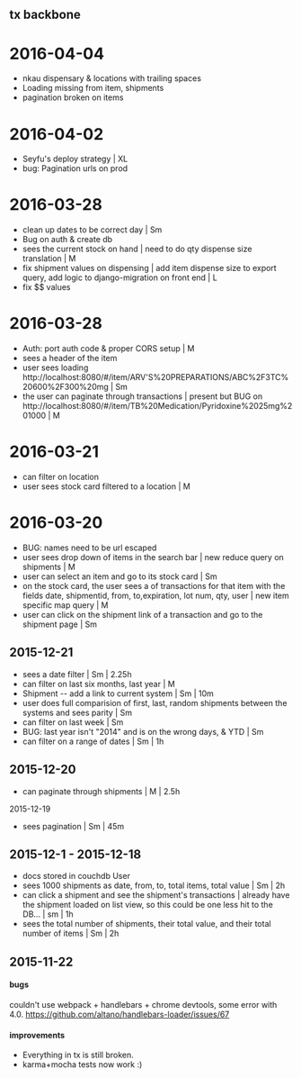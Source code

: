 ## tx backbone

# 2016-04-04
* nkau dispensary & locations with trailing spaces
* Loading missing from item, shipments
* pagination broken on items

# 2016-04-02
* Seyfu's deploy strategy | XL
* bug: Pagination urls on prod

# 2016-03-28
* clean up dates to be correct day  | Sm
* Bug on auth & create db
* sees the current stock on hand | need to do qty dispense size translation | M
* fix shipment values on dispensing | add item dispense size to export query, add logic to django-migration on front end | L
* fix $$ values

# 2016-03-28
* Auth: port auth code & proper CORS setup | M
* sees a header of the item
* user sees loading http://localhost:8080/#/item/ARV'S%20PREPARATIONS/ABC%2F3TC%20600%2F300%20mg | Sm
* the user can paginate through transactions | present but BUG on http://localhost:8080/#/item/TB%20Medication/Pyridoxine%2025mg%201000 |   M

# 2016-03-21
* can filter on location
* user sees stock card filtered to a location | M

# 2016-03-20
* BUG: names need to be url escaped
* user sees drop down of items in the search bar | new reduce query on shipments | M
* user can select an item and go to its stock card | Sm
* on the stock card, the user sees a of transactions for that item with the fields date, shipmentid, from, to,expiration, lot num, qty, user | new item specific map query | M
* user can click on the shipment link of a transaction and go to the shipment page | Sm

## 2015-12-21
* sees a date filter | Sm | 2.25h
* can filter on last six months, last year | M
* Shipment -- add a link to current system | Sm | 10m
* user does full comparision of first, last, random shipments between the systems and sees parity | Sm
* can filter on last week | Sm
* BUG: last year isn't "2014" and is on the wrong days, & YTD | Sm
* can filter on a range of dates | Sm | 1h

## 2015-12-20
* can paginate through shipments | M | 2.5h

2015-12-19
* sees pagination | Sm | 45m

## 2015-12-1 - 2015-12-18
* docs stored in couchdb
User
* sees 1000 shipments as date, from, to, total items, total value | Sm | 2h
* can click a shipment and see the shipment's transactions | already have the shipment loaded on list view, so this could be one less hit to the DB... | sm | 1h
* sees the total number of shipments, their total value, and their total number of items | Sm | 2h

## 2015-11-22

#### bugs
couldn't use webpack + handlebars + chrome devtools, some error with 4.0. https://github.com/altano/handlebars-loader/issues/67

#### improvements
* Everything in tx is still broken.
* karma+mocha tests now work :)
